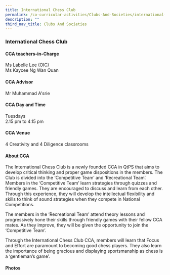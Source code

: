 ```yaml
---
title: International Chess Club
permalink: /co-curricular-activities/Clubs-And-Societies/international-chess/
description: ""
third_nav_title: Clubs And Societies
---
```

### **International Chess Club**

#### **CCA teachers-in-Charge**
Ms Labelle Lee (OIC) <br>
Ms Kaycee Ng Wan Quan

#### **CCA Advisor**
Mr Muhammad A'srie

#### **CCA Day and Time**
Tuesdays<br>
2.15 pm to 4.15 pm

#### **CCA Venue**
4 Creativity and 4 Diligence classrooms

#### **About CCA**

The International Chess Club is a newly founded CCA in QtPS that aims to develop critical thinking and proper game dispositions in the members. The Club is divided into the ‘Competitive Team’ and ‘Recreational Team’. Members in the ‘Competitive Team’ learn strategies through quizzes and friendly games. They are encouraged to discuss and learn from each other. Through this experience, they will develop the intellectual flexibility and skills to think of sound strategies when they compete in National Competitions.

The members in the ‘Recreational Team’ attend theory lessons and progressively hone their skills through friendly games with their fellow CCA mates. As they improve, they will be given the opportunity to join the ‘Competitive Team’.

Through the International Chess Club CCA, members will learn that Focus and Effort are paramount to becoming good chess players. They also learn the importance of being gracious and displaying sportsmanship as chess is a ‘gentleman’s game’.

#### **Photos**

